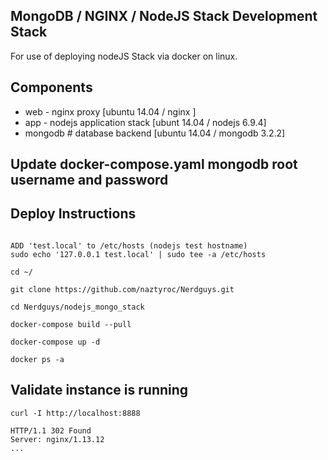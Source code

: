 ## MongoDB / NGINX / NodeJS Stack Development Stack

For use of deploying nodeJS Stack via docker on linux.


## Components

- web - nginx proxy [ubuntu 14.04 / nginx ]
- app - nodejs application stack [ubunt 14.04 / nodejs 6.9.4]
- mongodb # database backend [ubuntu 14.04 / mongodb 3.2.2]

## Update docker-compose.yaml mongodb root username and password



## Deploy Instructions

```console

ADD 'test.local' to /etc/hosts (nodejs test hostname)
sudo echo '127.0.0.1 test.local' | sudo tee -a /etc/hosts

cd ~/

git clone https://github.com/naztyroc/Nerdguys.git

cd Nerdguys/nodejs_mongo_stack

docker-compose build --pull

docker-compose up -d

docker ps -a

```

## Validate instance is running

```console
curl -I http://localhost:8888

HTTP/1.1 302 Found
Server: nginx/1.13.12
...
```
